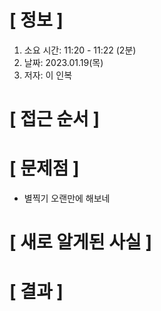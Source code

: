 # **[ 정보 ]**
1. 소요 시간: 11:20 - 11:22 (2분)
2. 날짜: 2023.01.19(목)
3. 저자: 이 인복

# **[ 접근 순서 ]**

# **[ 문제점 ]**
- 별찍기 오랜만에 해보네

# **[ 새로 알게된 사실 ]**

# **[ 결과 ]**




         
